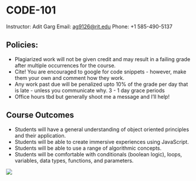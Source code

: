 # CODE-101

Instructor: Adit Garg
Email: ag9126@rit.edu
Phone: +1 585-490-5137

## Policies:
- Plagiarized work will not be given credit and may result in a failing grade after multiple occurrences for the course.
- Cite! You are encouraged to google for code snippets - however, make them your own and comment how they work.
- Any work past due will be penalized upto 10% of the grade per day that is late - unless you communicate why. 3 - 1 day grace periods
- Office hours tbd but generally shoot me a message and I’ll help!

## Course Outcomes
- Students will have a general understanding of object oriented principles and their application.
- Students will be able to create immersive experiences using JavaScript.
- Students will be able to use a range of algorithmic concepts.
- Students will be comfortable with conditionals (boolean logic), loops, variables, data types, functions, and parameters.

![](https://upload.wikimedia.org/wikipedia/en/c/c7/ID_Tech_Camps_logo.png)
